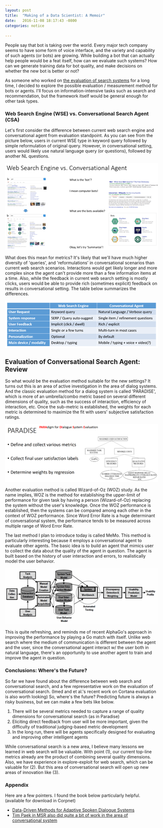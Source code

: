```yaml
---
layout: post
title:  "Making of a Data Scientist: A Memoir"
date:   2016-11-08 18:17:43 -0800
categories: notice

---
```


People say that bot is taking over the world. Every major tech company seems to have some form of voice interface, and the variety and capability of such agents (or bots) are growing. While building a bot that can actually help people would be a feat itself, how can we evaluate such systems? How can we generate training data for bot quality, and make decisions on whether the new bot is better or not?

As someone who worked on [the evaluation of search systems](http://www.slideshare.net/lifidea/sigir-tutorial-on-ir-evaluation-designing-an-endtoend-offline-evaluation-pipeline) for a long time, I decided to explore the possible evaluation / measurement method for bots or agents. I'll focus on information-intensive tasks such as search and recommendation, but the framework itself would be general enough for other task types.

### Web Search Engine (WSE) vs. Conversational Search Agent (CSA)

Let's first consider the difference between current web search engine and conversational agent from evaluation standpoint. As you can see from the picture below, users in current WSE type in keyword query followed by simple reformulation of original query. However, in conversational setting, users would likely use natural language query (or questions), followed by another NL questions.

![](/images/search_vs_agent.png)

What does this mean for metrics? It's likely that we'll have much higher diversity of 'queries', and 'reformulations' in conversational scenarios than current web search scenarios. Interactions would get likely longer and more complex since the agent can't provide more than a few information items at a time. Also, while the feedback in current web search setting is mostly clicks, users would be able to provide rich (sometimes explicit) feedback on results in conversational setting. The table below summarizes the differences.

![](/images/search_vs_agent2.png)

## Evaluation of Conversational Search Agent: Review

So what would be the evaluation method suitable for the new settings? It turns out this is an area of active investigation in the area of dialog systems. And the classic evaluation method for a dialog system is called 'PARADISE', which is more of an umbrella/combo metric based on several different dimensions of quality, such as the success of interaction, efficiency of interaction, etc. Once the sub-metric is established, the weights for each metric is determined to maximize the fit with users' subjective satisfaction ratings.

![](/images/paradise.png)

Another evaluation method is called Wizard-of-Oz (WOZ) study. As the name implies, WOZ is the method for establishing the upper-limit of performance for given task by having a person (Wizard-of-Oz) replacing the system without the user's knowledge. Once the WOZ performance is established, then the systems can be compared among each other in the context of WOZ performance. Since Word Error Rate is a huge determinant of conversational system, the performance tends to be measured across multiple range of Word Error Rate.

The last method I plan to introduce today is called MeMo. This method is particularly interesting because it employs a conversational agent to evaluate other agents. The basic idea is to build an agent that mimics user to collect the data about the quality of the agent in question. The agent is built based on the history of user interaction and errors, to realistically model the user behavior.

![](/images/memo.png)

This is quite refreshing, and reminds me of recent AlphaGo's approach in improving the performance by playing a Go match with itself. Unlike web search where the medium of communication is different between the agent and the user, since the conversational agent interact w/ the user both in natural language, there's an opportunity to use another agent to train and improve the agent in question.

### Conclusions: Where's the Future?

So far we have found about the difference between web search and conversational search, and a few representative work on the evaluation of conversational search. (Imed and et al.'s recent work on Cortana evaluation is also worth looking) So, where's the future? Predicting future is always a risky business, but we can make a few bets like below.

1. There will be several metrics needed to capture a range of quality dimensions for conversational search (as in Paradise)
2. Eliciting direct feedback from user will be more important, given the difficulty of traditional judging-based metric development
3. In the long run, there will be agents specifically designed for evaluating and improving other intelligent agents

While conversational search is a new area, I believe many lessons we learned in web search will be valuable. With point (1), our current top-line metrics already are the product of combining several quality dimensions. Also, we have experience in explore-exploit for web search, which can be valuable for (2). But this area of conversational search will open up new areas of innovation like (3).

### Appendix

Here are a few pointers. I found the book below particularly helpful. (available for download in Corpnet)

* [Data-Driven Methods for Adaptive Spoken Dialogue Systems](http://rd.springer.com/book/10.1007/978-1-4614-4803-7)
* [Tim Paek in MSR also did quite a bit of work in the area of conversational system](http://research.microsoft.com/en-us/um/people/timpaek/)
